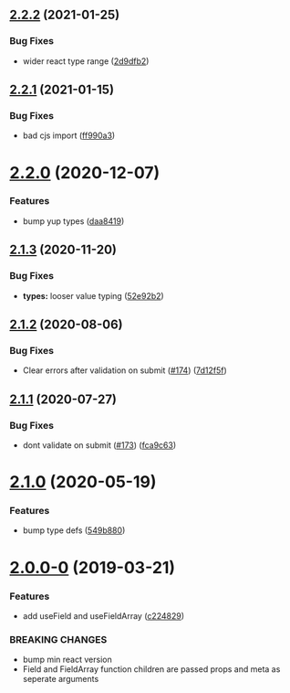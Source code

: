 ## [2.2.2](https://github.com/jquense/react-formal/compare/v2.2.1...v2.2.2) (2021-01-25)


### Bug Fixes

* wider react type range ([2d9dfb2](https://github.com/jquense/react-formal/commit/2d9dfb255c444ff6576b333a2316b9b42aa843ac))





## [2.2.1](https://github.com/jquense/react-formal/compare/v2.2.0...v2.2.1) (2021-01-15)


### Bug Fixes

* bad cjs import ([ff990a3](https://github.com/jquense/react-formal/commit/ff990a34ae3203b91af48273830a9c032335e431))





# [2.2.0](https://github.com/jquense/react-formal/compare/v2.1.3...v2.2.0) (2020-12-07)


### Features

* bump yup types ([daa8419](https://github.com/jquense/react-formal/commit/daa841995df8bcedb0536f1fa424d82928d2b96f))





## [2.1.3](https://github.com/jquense/react-formal/compare/v2.1.2...v2.1.3) (2020-11-20)


### Bug Fixes

* **types:** looser value typing ([52e92b2](https://github.com/jquense/react-formal/commit/52e92b2))





## [2.1.2](https://github.com/jquense/react-formal/compare/v2.1.1...v2.1.2) (2020-08-06)


### Bug Fixes

* Clear errors after validation on submit ([#174](https://github.com/jquense/react-formal/issues/174)) ([7d12f5f](https://github.com/jquense/react-formal/commit/7d12f5f))





## [2.1.1](https://github.com/jquense/react-formal/compare/v2.1.0...v2.1.1) (2020-07-27)


### Bug Fixes

* dont validate on submit ([#173](https://github.com/jquense/react-formal/issues/173)) ([fca9c63](https://github.com/jquense/react-formal/commit/fca9c63))





# [2.1.0](https://github.com/jquense/react-formal/compare/v2.0.0...v2.1.0) (2020-05-19)


### Features

* bump type defs ([549b880](https://github.com/jquense/react-formal/commit/549b880574f086894c39f9b7d9e766c6861c42c0))





# [2.0.0-0](https://github.com/jquense/react-formal/compare/v1.0.0...v2.0.0-0) (2019-03-21)


### Features

* add useField and useFieldArray ([c224829](https://github.com/jquense/react-formal/commit/c224829))


### BREAKING CHANGES

* bump min react version
* Field and FieldArray function children are passed props and meta as seperate arguments



